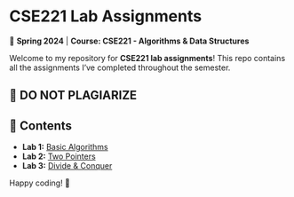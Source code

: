 # **CSE221 Lab Assignments**  

📌 **Spring 2024** | **Course: CSE221 - Algorithms & Data Structures**  

Welcome to my repository for **CSE221 lab assignments**! This repo contains all the assignments I’ve completed throughout the semester.  

## 🚨 **DO NOT PLAGIARIZE**  

## 📂 **Contents**  
- **Lab 1:** [Basic Algorithms](./LAB%201/)  
- **Lab 2:** [Two Pointers](./LAB%202/)  
- **Lab 3:** [Divide & Conquer](./LAB%203/)  

Happy coding! 🚀